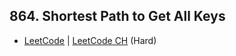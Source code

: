 ## 864. Shortest Path to Get All Keys

-  [LeetCode](https://leetcode.com/problems/shortest-path-to-get-all-keys/) | [LeetCode CH](https://leetcode.cn/problems/shortest-path-to-get-all-keys/) (Hard)
